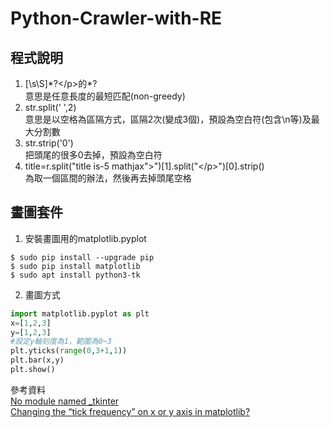 # Python-Crawler-with-RE

## 程式說明
1. [\s\S]\*?\</p>的\*?  
意思是任意長度的最短匹配(non-greedy)  
2. str.split(' ',2)  
意思是以空格為區隔方式，區隔2次(變成3個)，預設為空白符(包含\n等)及最大分割數  
3. str.strip('0')  
把頭尾的很多0去掉，預設為空白符  
4. title=r.split("title is-5 mathjax\">")[1].split("\</p>")[0].strip()  
為取一個區間的辦法，然後再去掉頭尾空格  

## 畫圖套件
1. 安裝畫圖用的matplotlib.pyplot
```
$ sudo pip install --upgrade pip
$ sudo pip install matplotlib
$ sudo apt install python3-tk
```
2. 畫圖方式
```python
import matplotlib.pyplot as plt
x=[1,2,3]
y=[1,2,3]
#設定y軸刻度為1，範圍為0~3
plt.yticks(range(0,3+1,1))
plt.bar(x,y)
plt.show()
```
參考資料  
[No module named _tkinter](https://blog.csdn.net/blueheart20/article/details/78763208)  
[Changing the “tick frequency” on x or y axis in matplotlib?](https://stackoverflow.com/questions/12608788/changing-the-tick-frequency-on-x-or-y-axis-in-matplotlib)  
